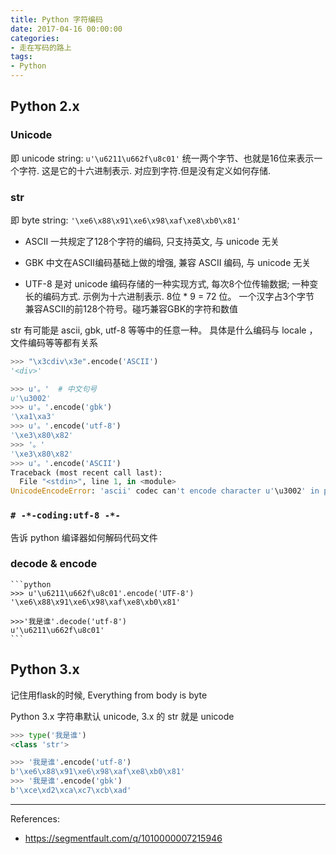 ```yaml
---
title: Python 字符编码
date: 2017-04-16 00:00:00
categories:
- 走在写码的路上
tags:
- Python
---
```


## Python 2.x

### Unicode

即 unicode string: `u'\u6211\u662f\u8c01'`
统一两个字节、也就是16位来表示一个字符. 这是它的十六进制表示. 对应到字符.但是没有定义如何存储.

<!-- more -->

### str

即 byte string: `'\xe6\x88\x91\xe6\x98\xaf\xe8\xb0\x81'`

- ASCII
一共规定了128个字符的编码, 只支持英文, 与 unicode 无关

- GBK
中文在ASCII编码基础上做的增强, 兼容 ASCII 编码, 与 unicode 无关

- UTF-8
是对 unicode 编码存储的一种实现方式, 每次8个位传输数据; 一种变长的编码方式. 示例为十六进制表示.
8位 * 9 = 72 位。 一个汉字占3个字节
兼容ASCII的前128个符号。碰巧兼容GBK的字符和数值

str 有可能是 ascii, gbk, utf-8 等等中的任意一种。 具体是什么编码与 locale ，文件编码等等都有关系

```python
>>> "\x3cdiv\x3e".encode('ASCII')
'<div>'

>>> u'。'  # 中文句号
u'\u3002'
>>> u'。'.encode('gbk')
'\xa1\xa3'
>>> u'。'.encode('utf-8')
'\xe3\x80\x82'
>>> '。'
'\xe3\x80\x82'
>>> u'。'.encode('ASCII')
Traceback (most recent call last):
  File "<stdin>", line 1, in <module>
UnicodeEncodeError: 'ascii' codec can't encode character u'\u3002' in position 0: ordinal not in range(128)
```

### `# -*-coding:utf-8 -*-`
告诉 python 编译器如何解码代码文件

### decode & encode
    ```python
    >>> u'\u6211\u662f\u8c01'.encode('UTF-8')
    '\xe6\x88\x91\xe6\x98\xaf\xe8\xb0\x81'

    >>>'我是谁'.decode('utf-8')
    u'\u6211\u662f\u8c01'
    ```

## Python 3.x

记住用flask的时候, Everything from body is byte

Python 3.x 字符串默认 unicode, 3.x 的 str 就是 unicode

```python
>>> type('我是谁')
<class 'str'>

>>> '我是谁'.encode('utf-8')
b'\xe6\x88\x91\xe6\x98\xaf\xe8\xb0\x81'
>>> '我是谁'.encode('gbk')
b'\xce\xd2\xca\xc7\xcb\xad'
```

-----------------------
References:
- https://segmentfault.com/q/1010000007215946